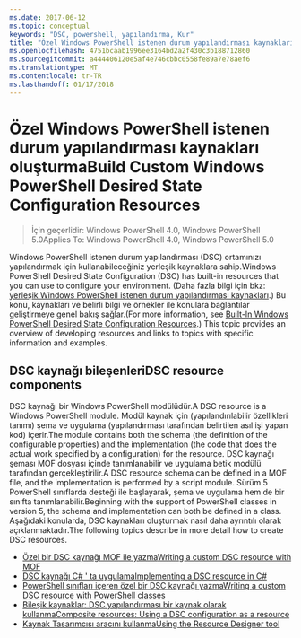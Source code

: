```yaml
---
ms.date: 2017-06-12
ms.topic: conceptual
keywords: "DSC, powershell, yapılandırma, Kur"
title: "Özel Windows PowerShell istenen durum yapılandırması kaynakları oluşturma"
ms.openlocfilehash: 4751bcaab1996ee3164bd2a2f430c3b188712860
ms.sourcegitcommit: a444406120e5af4e746cbbc0558fe89a7e78aef6
ms.translationtype: MT
ms.contentlocale: tr-TR
ms.lasthandoff: 01/17/2018
---
```

# <a name="build-custom-windows-powershell-desired-state-configuration-resources"></a><span data-ttu-id="9ef70-103">Özel Windows PowerShell istenen durum yapılandırması kaynakları oluşturma</span><span class="sxs-lookup"><span data-stu-id="9ef70-103">Build Custom Windows PowerShell Desired State Configuration Resources</span></span>

> <span data-ttu-id="9ef70-104">İçin geçerlidir: Windows PowerShell 4.0, Windows PowerShell 5.0</span><span class="sxs-lookup"><span data-stu-id="9ef70-104">Applies To: Windows PowerShell 4.0, Windows PowerShell 5.0</span></span>

<span data-ttu-id="9ef70-105">Windows PowerShell istenen durum yapılandırması (DSC) ortamınızı yapılandırmak için kullanabileceğiniz yerleşik kaynaklara sahip.</span><span class="sxs-lookup"><span data-stu-id="9ef70-105">Windows PowerShell Desired State Configuration (DSC) has built-in resources that you can use to configure your environment.</span></span> <span data-ttu-id="9ef70-106">(Daha fazla bilgi için bkz: [yerleşik Windows PowerShell istenen durum yapılandırması kaynakları](builtInResource.md).) Bu konu, kaynakları ve belirli bilgi ve örnekler ile konulara bağlantılar geliştirmeye genel bakış sağlar.</span><span class="sxs-lookup"><span data-stu-id="9ef70-106">(For more information, see [Built-In Windows PowerShell Desired State Configuration Resources](builtInResource.md).) This topic provides an overview of developing resources and links to topics with specific information and examples.</span></span>

## <a name="dsc-resource-components"></a><span data-ttu-id="9ef70-107">DSC kaynağı bileşenleri</span><span class="sxs-lookup"><span data-stu-id="9ef70-107">DSC resource components</span></span>

<span data-ttu-id="9ef70-108">DSC kaynağı bir Windows PowerShell modülüdür.</span><span class="sxs-lookup"><span data-stu-id="9ef70-108">A DSC resource is a Windows PowerShell module.</span></span> <span data-ttu-id="9ef70-109">Modül kaynak için (yapılandırılabilir özellikleri tanımı) şema ve uygulama (yapılandırması tarafından belirtilen asıl işi yapan kod) içerir.</span><span class="sxs-lookup"><span data-stu-id="9ef70-109">The module contains both the schema (the definition of the configurable properties) and the implementation (the code that does the actual work specified by a configuration) for the resource.</span></span> <span data-ttu-id="9ef70-110">DSC kaynağı şeması MOF dosyası içinde tanımlanabilir ve uygulama betik modülü tarafından gerçekleştirilir.</span><span class="sxs-lookup"><span data-stu-id="9ef70-110">A DSC resource schema can be defined in a MOF file, and the implementation is performed by a script module.</span></span> <span data-ttu-id="9ef70-111">Sürüm 5 PowerShell sınıflarda desteği ile başlayarak, şema ve uygulama hem de bir sınıfta tanımlanabilir.</span><span class="sxs-lookup"><span data-stu-id="9ef70-111">Beginning with the support of PowerShell classes in version 5, the schema and implementation can both be defined in a class.</span></span> <span data-ttu-id="9ef70-112">Aşağıdaki konularda, DSC kaynakları oluşturmak nasıl daha ayrıntılı olarak açıklanmaktadır.</span><span class="sxs-lookup"><span data-stu-id="9ef70-112">The following topics describe in more detail how to create DSC resources.</span></span>

* [<span data-ttu-id="9ef70-113">Özel bir DSC kaynağı MOF ile yazma</span><span class="sxs-lookup"><span data-stu-id="9ef70-113">Writing a custom DSC resource with MOF</span></span>](authoringResourceMOF.md)
* [<span data-ttu-id="9ef70-114">DSC kaynağı C# ' ta uygulama</span><span class="sxs-lookup"><span data-stu-id="9ef70-114">Implementing a DSC resource in C#</span></span>](authoringResourceMofCS.md)
* [<span data-ttu-id="9ef70-115">PowerShell sınıfları içeren özel bir DSC kaynağı yazma</span><span class="sxs-lookup"><span data-stu-id="9ef70-115">Writing a custom DSC resource with PowerShell classes</span></span>](authoringResourceClass.md)
* [<span data-ttu-id="9ef70-116">Bileşik kaynaklar: DSC yapılandırması bir kaynak olarak kullanma</span><span class="sxs-lookup"><span data-stu-id="9ef70-116">Composite resources: Using a DSC configuration as a resource</span></span>](authoringResourceComposite.md)
* [<span data-ttu-id="9ef70-117">Kaynak Tasarımcısı aracını kullanma</span><span class="sxs-lookup"><span data-stu-id="9ef70-117">Using the Resource Designer tool</span></span>](authoringResourceMofDesigner.md)

